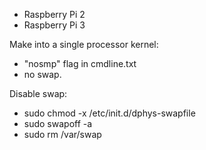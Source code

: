 


- Raspberry Pi 2
- Raspberry Pi 3


Make into a single processor kernel:
- "nosmp" flag in cmdline.txt
- no swap.


Disable swap:
- sudo chmod -x /etc/init.d/dphys-swapfile
- sudo swapoff -a
- sudo rm /var/swap

